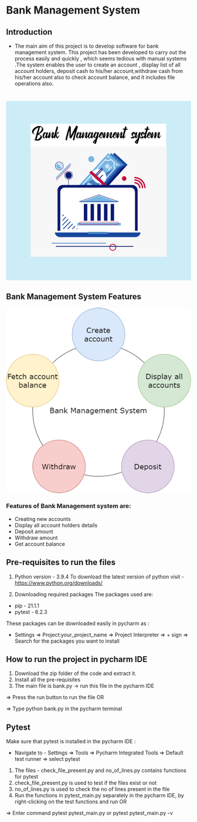 # Bank Management System
## Introduction
 * The main aim of this project is to develop software for bank management system. This project has been developed to carry out the process easily and quickly , which seems tedious with  manual systems .The system enables the user to create an account , display list of all account holders, deposit cash to his/her account,withdraw cash from his/her account also to check account balance, and it includes file operations also.
 #
![screen](https://github.com/priyankabb153/260150_python_miniproject/blob/master/Images/banner.png)

   
## Bank Management System Features
![screen](https://github.com/priyankabb153/260150_python_miniproject/blob/master/Images/system.png)


###  Features of Bank Management system are:
  * Creating new accounts
  * Display all account holders details
  * Deposit amount
  * Withdraw amount
  * Get account balance

## Pre-requisites to run the files

1) Python version - 3.9.4
To download the latest version of python visit - https://www.python.org/downloads/

2) Downloading required packages
The packages used are:
* pip - 21.1.1
* pytest - 6.2.3

These packages can be downloaded easily in pycharm as : 
* Settings => Project:your_project_name => Project Interpreter => + sign => Search for the packages you want to install

## How to run the project in pycharm IDE

1) Download the zip folder of the code and extract it.
2) Install all the pre-requisites
3) The main file is bank.py -> run this file in the pycharm IDE

=> Press the run button to run the file OR 

=> Type python bank.py in the pycharm terminal

## Pytest

Make sure that pytest is installed in the pycharm IDE :
* Navigate to - Settings => Tools => Pycharm Integrated Tools => Default test runner => select pytest

1) The files - check_file_present.py and no_of_lines.py contains functions for pytest
2) check_file_present.py is used to test if the files exist or not
3) no_of_lines.py is used to check the no of lines present in the file
4) Run the functions in pytest_main.py separately in the pycharm IDE, by right-clicking on the test functions and run
   OR 

=> Enter command pytest pytest_main.py or pytest pytest_main.py -v




